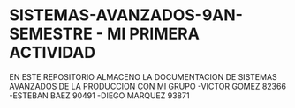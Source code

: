 # SISTEMAS-AVANZADOS-9AN-SEMESTRE - MI PRIMERA ACTIVIDAD
EN ESTE REPOSITORIO ALMACENO LA DOCUMENTACION DE SISTEMAS AVANZADOS DE LA PRODUCCION CON MI GRUPO
-VICTOR GOMEZ 82366
-ESTEBAN BAEZ 90491
-DIEGO MARQUEZ 93871
